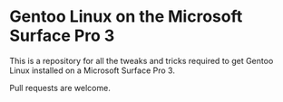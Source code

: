 Gentoo Linux on the Microsoft Surface Pro 3
===========================================

This is a repository for all the tweaks and tricks required to get Gentoo Linux installed on a Microsoft Surface Pro 3.

Pull requests are welcome.

